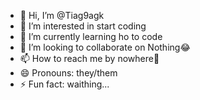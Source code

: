 - 👋 Hi, I’m @Tiag9agk
- 👀 I’m interested in start coding
- 🌱 I’m currently learning ho to code
- 💞️ I’m looking to collaborate on Nothing😂
- 📫 How to reach me by nowhere🤣
- 😄 Pronouns: they/them
- ⚡ Fun fact: waithing...


